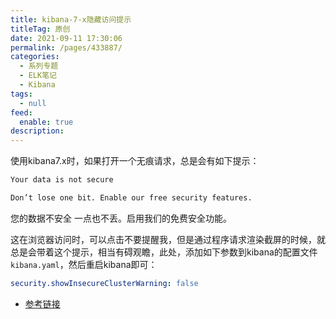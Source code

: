 ```yaml
---
title: kibana-7-x隐藏访问提示
titleTag: 原创
date: 2021-09-11 17:30:06
permalink: /pages/433887/
categories: 
  - 系列专题
  - ELK笔记
  - Kibana
tags: 
  - null
feed: 
  enable: true
description: 
---
```


使用kibana7.x时，如果打开一个无痕请求，总是会有如下提示：

```bash
Your data is not secure

Don’t lose one bit. Enable our free security features.
```

您的数据不安全
一点也不丢。启用我们的免费安全功能。

这在浏览器访问时，可以点击不要提醒我，但是通过程序请求渲染截屏的时候，就总是会带着这个提示，相当有碍观瞻，此处，添加如下参数到kibana的配置文件 `kibana.yaml`，然后重启kibana即可：

```yaml
security.showInsecureClusterWarning: false
```

- [参考链接](https://discuss.elastic.co/t/hide-secure-your-data-for-free-with-elastic-message-programatically/258917)